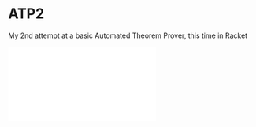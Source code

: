 # ATP2
My 2nd attempt at a basic Automated Theorem Prover, this time in Racket

![report](senior_project_report.pdf)

